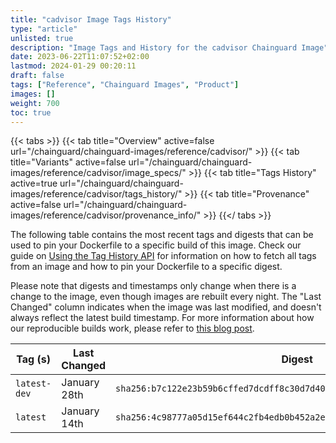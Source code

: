 ```yaml
---
title: "cadvisor Image Tags History"
type: "article"
unlisted: true
description: "Image Tags and History for the cadvisor Chainguard Image"
date: 2023-06-22T11:07:52+02:00
lastmod: 2024-01-29 00:20:11
draft: false
tags: ["Reference", "Chainguard Images", "Product"]
images: []
weight: 700
toc: true
---
```


{{< tabs >}}
{{< tab title="Overview" active=false url="/chainguard/chainguard-images/reference/cadvisor/" >}}
{{< tab title="Variants" active=false url="/chainguard/chainguard-images/reference/cadvisor/image_specs/" >}}
{{< tab title="Tags History" active=true url="/chainguard/chainguard-images/reference/cadvisor/tags_history/" >}}
{{< tab title="Provenance" active=false url="/chainguard/chainguard-images/reference/cadvisor/provenance_info/" >}}
{{</ tabs >}}

The following table contains the most recent tags and digests that can be used to pin your Dockerfile to a specific build of this image. Check our guide on [Using the Tag History API](/chainguard/chainguard-images/using-the-tag-history-api/) for information on how to fetch all tags from an image and how to pin your Dockerfile to a specific digest.

Please note that digests and timestamps only change when there is a change to the image, even though images are rebuilt every night. The "Last Changed" column indicates when the image was last modified, and doesn't always reflect the latest build timestamp. For more information about how our reproducible builds work, please refer to [this blog post](https://www.chainguard.dev/unchained/reproducing-chainguards-reproducible-image-builds).

| Tag (s)       | Last Changed | Digest                                                                    |
|---------------|--------------|---------------------------------------------------------------------------|
|  `latest-dev` | January 28th | `sha256:b7c122e23b59b6cffed7dcdff8c30d7d405487d39617ddcd6052787407070ff0` |
|  `latest`     | January 14th | `sha256:4c98777a05d15ef644c2fb4edb0b452a2e055ddef3ff65709a9cbec67cdf70d1` |

